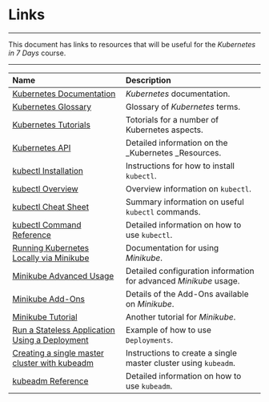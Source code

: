 # Links

---

This document has links to resources that will be useful for the _Kubernetes in 7 Days_ course.

---

| Name      | Description               |
|:----------|:--------------------------|
| [Kubernetes Documentation](https://kubernetes.io/docs/home/)| _Kubernetes_ documentation. |
| [Kubernetes Glossary](https://kubernetes.io/docs/reference/glossary/) | Glossary of _Kubernetes_ terms. |
| [Kubernetes Tutorials](https://kubernetes.io/docs/tutorials/) | Totorials for a number of Kubernetes aspects. |
| [Kubernetes API](https://kubernetes.io/docs/reference/generated/kubernetes-api/v1.10/) | Detailed information on the _Kubernetes _Resources. |
| [kubectl Installation](https://kubernetes.io/docs/tasks/tools/install-kubectl/) | Instructions for how to install `kubectl`. |
| [kubectl Overview](https://kubernetes.io/docs/reference/kubectl/overview/) | Overview information on `kubectl`. |
| [kubectl Cheat Sheet](https://kubernetes.io/docs/reference/kubectl/cheatsheet/) | Summary information on useful `kubectl` commands. |
| [kubectl Command Reference](https://kubernetes.io/docs/reference/generated/kubectl/kubectl-commands) | Detailed information on how to use `kubectl`. |
| [Running Kubernetes Locally via Minikube](https://kubernetes.io/docs/setup/minikube/) | Documentation for using _Minikube_. |
| [Minikube Advanced Usage](https://github.com/kubernetes/minikube/blob/master/docs/README.md) | Detailed configuration information for advanced _Minikube_ usage. |
| [Minikube Add-Ons](https://github.com/kubernetes/minikube/blob/e3194f60f718c02f6c76acecebc2b5f2ac996b51/docs/addons.md) | Details of the Add-Ons available on _Minikube_. |
| [Minikube Tutorial](https://kubernetes.io/docs/tutorials/hello-minikube/#create-a-minikube-cluster) | Another tutorial for _Minikube_. |
| [Run a Stateless Application Using a Deployment](https://kubernetes.io/docs/tasks/run-application/) | Example of how to use `Deployments`. |
| [Creating a single master cluster with kubeadm](https://kubernetes.io/docs/setup/independent/create-cluster-kubeadm/) | Instructions to create a single master cluster using `kubeadm`. |
| [kubeadm Reference](https://kubernetes.io/docs/reference/setup-tools/kubeadm/kubeadm/) | Detailed information on how to use `kubeadm`. |
